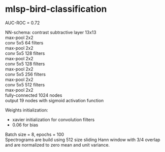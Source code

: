 # mlsp-bird-classification

AUC-ROC = 0.72

NN-schema:
  contrast subtractive layer 13x13</br>
  max-pool 2x2</br>
  conv 5x5 64 filters</br>
  max-pool 2x2</br>
  conv 5x5 128 filters</br>
  max-pool 2x2</br>
  conv 5x5 128 filters</br>
  max-pool 2x2</br>
  conv 5x5 256 filters</br>
  max-pool 2x2</br>
  conv 5x5 512 filters</br>
  max-pool 2x2</br>
  fully-connected 1024 nodes</br>
  output 19 nodes with sigmoid activation function</br>

Weights initialization: 
  - xavier initialization for convolution filters
  - 0.06 for bias

Batch size = 8, epochs = 100</br>
Spectrograms are build using 512 size sliding Hann window with 3/4 overlap and are normalized to zero mean and unit variance.
